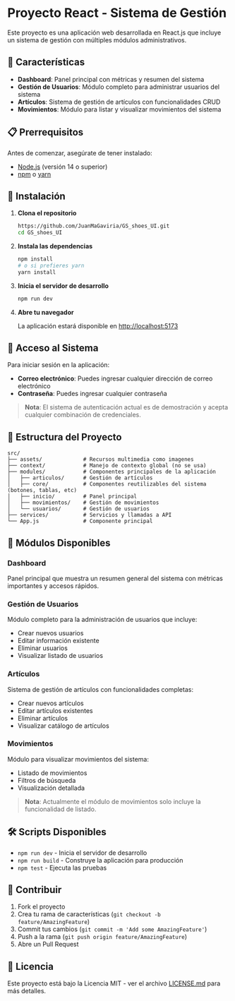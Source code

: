 # Proyecto React - Sistema de Gestión

Este proyecto es una aplicación web desarrollada en React.js que incluye un sistema de gestión con múltiples módulos administrativos.

## 🚀 Características

- **Dashboard**: Panel principal con métricas y resumen del sistema
- **Gestión de Usuarios**: Módulo completo para administrar usuarios del sistema
- **Artículos**: Sistema de gestión de artículos con funcionalidades CRUD
- **Movimientos**: Módulo para listar y visualizar movimientos del sistema

## 📋 Prerrequisitos

Antes de comenzar, asegúrate de tener instalado:

- [Node.js](https://nodejs.org/) (versión 14 o superior)
- [npm](https://www.npmjs.com/) o [yarn](https://yarnpkg.com/)

## 🔧 Instalación

1. **Clona el repositorio**
   ```bash
   https://github.com/JuanMaGaviria/GS_shoes_UI.git
   cd GS_shoes_UI
   ```

2. **Instala las dependencias**
   ```bash
   npm install
   # o si prefieres yarn
   yarn install
   ```

3. **Inicia el servidor de desarrollo**
   ```bash
   npm run dev

   ```

4. **Abre tu navegador**
   
   La aplicación estará disponible en [http://localhost:5173](http://localhost:5173)

## 🔑 Acceso al Sistema

Para iniciar sesión en la aplicación:

- **Correo electrónico**: Puedes ingresar cualquier dirección de correo electrónico
- **Contraseña**: Puedes ingresar cualquier contraseña

> **Nota**: El sistema de autenticación actual es de demostración y acepta cualquier combinación de credenciales.

## 📁 Estructura del Proyecto

```
src/
├── assets/             # Recursos multimedia como imagenes
├── context/            # Manejo de contexto global (no se usa)
├── modules/            # Componentes principales de la aplicación
│   ├── articulos/      # Gestión de artículos 
│   ├── core/           # Componentes reutilizables del sistema (botones, tablas, etc)
│   ├── inicio/         # Panel principal
│   ├── movimientos/    # Gestión de movimientos
│   └── usuarios/       # Gestión de usuarios
├── services/           # Servicios y llamadas a API
└── App.js              # Componente principal
```

## 🎯 Módulos Disponibles

### Dashboard
Panel principal que muestra un resumen general del sistema con métricas importantes y accesos rápidos.

### Gestión de Usuarios
Módulo completo para la administración de usuarios que incluye:
- Crear nuevos usuarios
- Editar información existente
- Eliminar usuarios
- Visualizar listado de usuarios

### Artículos
Sistema de gestión de artículos con funcionalidades completas:
- Crear nuevos artículos
- Editar artículos existentes
- Eliminar artículos
- Visualizar catálogo de artículos

### Movimientos
Módulo para visualizar movimientos del sistema:
- Listado de movimientos
- Filtros de búsqueda
- Visualización detallada

> **Nota**: Actualmente el módulo de movimientos solo incluye la funcionalidad de listado.

## 🛠️ Scripts Disponibles

- `npm run dev` - Inicia el servidor de desarrollo
- `npm run build` - Construye la aplicación para producción
- `npm test` - Ejecuta las pruebas


## 🤝 Contribuir

1. Fork el proyecto
2. Crea tu rama de características (`git checkout -b feature/AmazingFeature`)
3. Commit tus cambios (`git commit -m 'Add some AmazingFeature'`)
4. Push a la rama (`git push origin feature/AmazingFeature`)
5. Abre un Pull Request

## 📝 Licencia

Este proyecto está bajo la Licencia MIT - ver el archivo [LICENSE.md](LICENSE.md) para más detalles.
